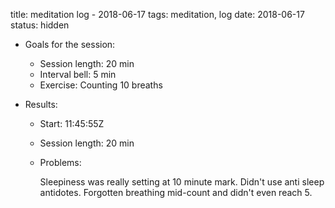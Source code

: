 title: meditation log - 2018-06-17
tags: meditation, log
date: 2018-06-17
status: hidden

- Goals for the session:
    - Session length: 20 min
    - Interval bell: 5 min
    - Exercise: Counting 10 breaths

- Results:
    - Start: 11:45:55Z
    - Session length: 20 min
    - Problems:

        Sleepiness was really setting at 10 minute mark.
        Didn't use anti sleep antidotes.
        Forgotten breathing mid-count and didn't even reach 5.

